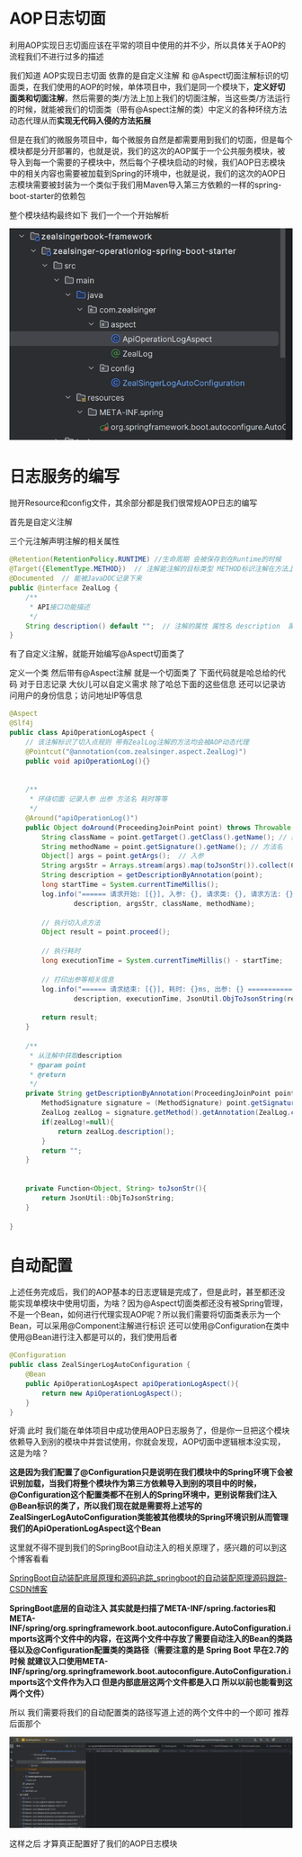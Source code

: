 # AOP日志切面

利用AOP实现日志切面应该在平常的项目中使用的并不少，所以具体关于AOP的流程我们不进行过多的描述

我们知道 AOP实现日志切面 依靠的是自定义注解 和 @Aspect切面注解标识的切面类，在我们使用的AOP的时候，单体项目中，我们是同一个模块下，**定义好切面类和切面注解**，然后需要的类/方法上加上我们的切面注解，当这些类/方法运行的时候，就能被我们的切面类（带有@Aspect注解的类）中定义的各种环绕方法动态代理从而**实现无代码入侵的方法拓展**

但是在我们的微服务项目中，每个微服务自然是都需要用到我们的切面，但是每个模块都是分开部署的，也就是说，我们的这次的AOP属于一个公共服务模块，被导入到每一个需要的子模块中，然后每个子模块启动的时候，我们AOP日志模块中的相关内容也需要被加载到Spring的环境中，也就是说，我们的这次的AOP日志模块需要被封装为一个类似于我们用Maven导入第三方依赖的一样的spring-boot-starter的依赖包

整个模块结构最终如下  我们一个一个开始解析

![image-20240919113640977](../img/image-20240919113640977.png)

# 日志服务的编写

抛开Resource和config文件，其余部分都是我们很常规AOP日志的编写

首先是自定义注解  

三个元注解声明注解的相关属性

```Java
@Retention(RetentionPolicy.RUNTIME) //生命周期 会被保存到在Runtime的时候
@Target({ElementType.METHOD})  // 注解能注解的目标类型 METHOD标识注解在方法上
@Documented  // 能被JavaDOC记录下来
public @interface ZealLog {
    /**
     * API接口功能描述
     */
    String description() default "";  // 注解的属性 属性名 description  属性值默认为 ""
}
```

有了自定义注解，就能开始编写@Aspect切面类了

定义一个类  然后带有@Aspect注解  就是一个切面类了  下面代码就是哈总给的代码  对于日志记录 大伙儿可以自定义需求 除了哈总下面的这些信息  还可以记录访问用户的身份信息；访问地址IP等信息 

```Java
@Aspect
@Slf4j
public class ApiOperationLogAspect {
    // 该注解标识了切入点规则 带有ZealLog注解的方法均会被AOP动态代理
    @Pointcut("@annotation(com.zealsinger.aspect.ZealLog)")
    public void apiOperationLog(){}


    /**
     * 环绕切面 记录入参 出参 方法名 耗时等等
     */
    @Around("apiOperationLog()")
    public Object doAround(ProceedingJoinPoint point) throws Throwable {
        String className = point.getTarget().getClass().getName(); // 类名
        String methodName = point.getSignature().getName(); // 方法名
        Object[] args = point.getArgs();  // 入参
        String argsStr = Arrays.stream(args).map(toJsonStr()).collect(Collectors.joining(","));  // 将入参转换为String类型
        String description = getDescriptionByAnnotation(point);
        long startTime = System.currentTimeMillis();
        log.info("====== 请求开始: [{}], 入参: {}, 请求类: {}, 请求方法: {} =================================== ",
                description, argsStr, className, methodName);

        // 执行切入点方法
        Object result = point.proceed();

        // 执行耗时
        long executionTime = System.currentTimeMillis() - startTime;

        // 打印出参等相关信息
        log.info("====== 请求结束: [{}], 耗时: {}ms, 出参: {} =================================== ",
                description, executionTime, JsonUtil.ObjToJsonString(result));

        return result;
    }

    /**
     * 从注解中获取description
     * @param point
     * @return
     */
    private String getDescriptionByAnnotation(ProceedingJoinPoint point){
        MethodSignature signature = (MethodSignature) point.getSignature();
        ZealLog zealLog = signature.getMethod().getAnnotation(ZealLog.class);
        if(zealLog!=null){
            return zealLog.description();
        }
        return "";
    }


    private Function<Object, String> toJsonStr(){
        return JsonUtil::ObjToJsonString;
    }

}

```

# 自动配置

上述任务完成后，我们的AOP基本的日志逻辑是完成了，但是此时，甚至都还没能实现单模块中使用切面，为啥？因为@Aspect切面类都还没有被Spring管理，不是一个Bean，如何进行代理实现AOP呢？所以我们需要将切面类表示为一个Bean，可以采用@Component注解进行标识 还可以使用@Configuration在类中使用@Bean进行注入都是可以的，我们使用后者

```Java
@Configuration
public class ZealSingerLogAutoConfiguration {
    @Bean
    public ApiOperationLogAspect apiOperationLogAspect(){
        return new ApiOperationLogAspect();
    }
}
```

好滴 此时  我们能在单体项目中成功使用AOP日志服务了，但是你一旦把这个模块依赖导入到别的模块中并尝试使用，你就会发现，AOP切面中逻辑根本没实现，这是为啥？ 

**这是因为我们配置了@Configuration只是说明在我们模块中的Spring环境下会被识别加载，当我们将整个模块作为第三方依赖导入到别的项目中的时候，@Configuration这个配置类都不在别人的Spring环境中，更别说帮我们注入@Bean标识的类了，所以我们现在就是需要将上述写的ZealSingerLogAutoConfiguration类能被其他模块的Spring环境识别从而管理我们的ApiOperationLogAspect这个Bean**

这里就不得不提到我们的SpringBoot自动注入的相关原理了，感兴趣的可以到这个博客看看



[SpringBoot自动装配底层原理和源码追踪_springboot的自动装配原理源码跟踪-CSDN博客](https://blog.csdn.net/Amax3747/article/details/134564837?spm=1001.2014.3001.5502)



**SpringBoot底层的自动注入 其实就是扫描了META-INF/spring.factories和META-INF/spring/org.springframework.boot.autoconfigure.AutoConfiguration.imports这两个文件中的内容，在这两个文件中存放了需要自动注入的Bean的类路径以及@Configuration配置类的类路径（需要注意的是 Spring Boot 早在2.7的时候 就建议入口使用META-INF/spring/org.springframework.boot.autoconfigure.AutoConfiguration.imports这个文件作为入口  但是内部底层这两个文件都是入口 所以以前也能看到这两个文件）**

所以 我们需要将我们的自动配置类的路径写道上述的两个文件中的一个即可  推荐后面那个  

![image-20240919151209443](../img/image-20240919151209443.png)

这样之后 才算真正配置好了我们的AOP日志模块
